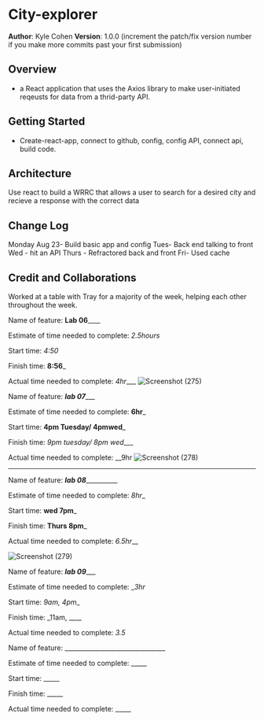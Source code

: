 
# City-explorer

**Author**: Kyle Cohen
**Version**: 1.0.0 (increment the patch/fix version number if you make more commits past your first submission)

## Overview
- a React application that uses the Axios library to make user-initiated reqeusts for data from a thrid-party API.

## Getting Started
- Create-react-app, connect to github, config, config API, connect api, build code. 

## Architecture
Use react to build a WRRC that allows a user to search for a desired city and recieve a response with the correct data

## Change Log
Monday Aug 23- Build basic app and config
Tues- Back end talking to front
Wed - hit an API
Thurs - Refractored back and front
Fri- Used cache

## Credit and Collaborations
Worked at a table with Tray for a majority of the week, helping each other throughout the week.

Name of feature: ____Lab 06________

Estimate of time needed to complete: _2.5hours_

Start time: _4:50_

Finish time: __8:56___

Actual time needed to complete: _4hr____
![Screenshot (275)](https://user-images.githubusercontent.com/84685827/130538445-7cda05dd-e98e-4e17-a66d-83213e7d165f.png)




Name of feature: _____lab 07________

Estimate of time needed to complete: __6hr___

Start time: __4pm Tuesday/ 4pmwed___

Finish time: _9pm tuesday/ 8pm wed____

Actual time needed to complete: __9hr
![Screenshot (278)](https://user-images.githubusercontent.com/84685827/130880682-ffa37a7c-2d7c-4a43-b35e-0beaf6df6e38.png)
___


Name of feature: _______lab 08_________________

Estimate of time needed to complete: _8hr__

Start time: __wed 7pm___

Finish time: __Thurs 8pm___

Actual time needed to complete: _6.5hr___

![Screenshot (279)](https://user-images.githubusercontent.com/84685827/131052296-ad21f1b8-1a2a-4185-94c6-34cc0e5cfe0a.png)


Name of feature: _________lab 09____________

Estimate of time needed to complete: __3hr_

Start time: _9am, 4pm__

Finish time: _11am, ____

Actual time needed to complete: _3.5_


Name of feature: ________________________________

Estimate of time needed to complete: _____

Start time: _____

Finish time: _____

Actual time needed to complete: _____
